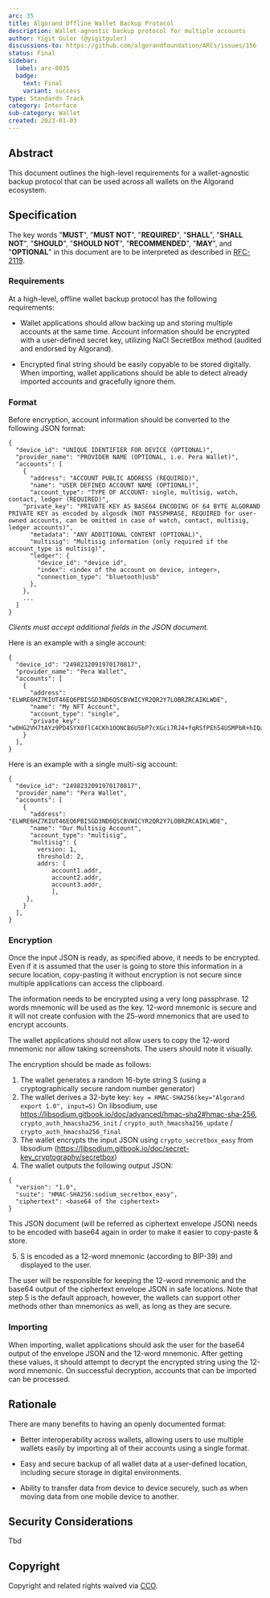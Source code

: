 ```yaml
---
arc: 35
title: Algorand Offline Wallet Backup Protocol
description: Wallet-agnostic backup protocol for multiple accounts
author: Yigit Guler (@yigitguler)
discussions-to: https://github.com/algorandfoundation/ARCs/issues/156
status: Final
sidebar:
  label: arc-0035
  badge:
    text: Final
    variant: success
type: Standards Track
category: Interface
sub-category: Wallet
created: 2023-01-03
---
```



## Abstract
This document outlines the high-level requirements for a wallet-agnostic backup protocol that can be used across all wallets on the Algorand ecosystem.

## Specification
The key words "**MUST**", "**MUST NOT**", "**REQUIRED**", "**SHALL**", "**SHALL NOT**", "**SHOULD**", "**SHOULD NOT**", "**RECOMMENDED**", "**MAY**", and "**OPTIONAL**" in this document are to be interpreted as described in <a href="https://www.ietf.org/rfc/rfc2119.txt">RFC-2119</a>.

### Requirements
At a high-level, offline wallet backup protocol has the following requirements:

 * Wallet applications should allow backing up and storing multiple accounts at the same time.
Account information should be encrypted with a user-defined secret key, utilizing NaCl SecretBox method (audited and endorsed by Algorand).

 * Encrypted final string should be easily copyable to be stored digitally.
When importing, wallet applications should be able to detect already imported accounts and gracefully ignore them.

### Format

Before encryption, account information should be converted to the following JSON format:

```
{
  "device_id": "UNIQUE IDENTIFIER FOR DEVICE (OPTIONAL)",
  "provider_name": "PROVIDER NAME (OPTIONAL, i.e. Pera Wallet)",
  "accounts": [
    {
      "address": "ACCOUNT PUBLIC ADDRESS (REQUIRED)",
      "name": "USER DEFINED ACCOUNT NAME (OPTIONAL)",
      "account_type": "TYPE OF ACCOUNT: single, multisig, watch, contact, ledger (REQUIRED)",
    "private_key": "PRIVATE KEY AS BASE64 ENCODING OF 64 BYTE ALGORAND PRIVATE KEY as encoded by algosdk (NOT PASSPHRASE, REQUIRED for user-owned accounts, can be omitted in case of watch, contact, multisig, ledger accounts)",
      "metadata": "ANY ADDITIONAL CONTENT (OPTIONAL)",
      "multisig": "Multisig information (only required if the account_type is multisig)",
      "ledger": {
        "device_id": "device id",
        "index": <index of the account on device, integer>,
        "connection_type": "bluetooth|usb"
      },
    },
    ...
  ]
}
```

*Clients must accept additional fields in the JSON document.*

Here is an example with a single account:

```
{
  "device_id": "2498232091970170817",
  "provider_name": "Pera Wallet",
  "accounts": [
    {
      "address": "ELWRE6HZ7KIUT46EQ6PBISGD3ND6QSCBVWICYR2QR2Y7LOBRZRCAIKLWDE",
      "name": "My NFT Account",
      "account_type": "single",
      "private_key": "w0HG2VH7tAYz9PD4SYX0flC4CKh1OONCB6U5bP7cXGci7RJ4+fqRSfPEh54USMPbR+hIQa2QLEdQjrH1uDHMRA=="
    }
  ],
}
```

Here is an example with a single multi-sig account:

```
{
  "device_id": "2498232091970170817",
  "provider_name": "Pera Wallet",
  "accounts": [
    {
      "address": "ELWRE6HZ7KIUT46EQ6PBISGD3ND6QSCBVWICYR2QR2Y7LOBRZRCAIKLWDE",
      "name": "Our Multisig Account",
      "account_type": "multisig",
      "multisig": {
        version: 1,
        threshold: 2,
        addrs: [
            account1.addr,
            account2.addr,
            account3.addr,
            ],
     },
    }
  ],
}
```

### Encryption

Once the input JSON is ready, as specified above, it needs to be encrypted. Even if it is assumed that the user is going to store this information in a secure location, copy-pasting it without encryption is not secure since multiple applications can access the clipboard.

The information needs to be encrypted using a very long passphrase. 12 words mnemonic will be used as the key. 12-word mnemonic is secure and it will not create confusion with the 25-word mnemonics that are used to encrypt accounts.

The wallet applications should not allow users to copy the 12-word mnemonic nor allow taking screenshots. The users should note it visually.

The encryption should be made as follows:

1. The wallet generates a random 16-byte string S (using a cryptographically secure random number generator)
2. The wallet derives a 32-byte key: `key = HMAC-SHA256(key="Algorand export 1.0", input=S)`
    On libsodium, use https://libsodium.gitbook.io/doc/advanced/hmac-sha2#hmac-sha-256,
    `crypto_auth_hmacsha256_init` / `crypto_auth_hmacsha256_update` / `crypto_auth_hmacsha256_final`
3. The wallet encrypts the input JSON using `crypto_secretbox_easy` from libsodium (https://libsodium.gitbook.io/doc/secret-key_cryptography/secretbox)
4. The wallet outputs the following output JSON:

```
{
  "version": "1.0",
  "suite": "HMAC-SHA256:sodium_secretbox_easy",
  "ciphertext": <base64 of the ciphertext>
}
```

This JSON document (will be referred as ciphertext envelope JSON) needs to be encoded with base64 again in order to make it easier to copy-paste & store.

5. S is encoded as a 12-word mnemonic (according to BIP-39) and displayed to the user.

The user will be responsible for keeping the 12-word mnemonic and the base64 output of the ciphertext envelope JSON in safe locations. Note that step 5 is the default approach, however, the wallets can support other methods other than mnemonics as well, as long as they are secure.


### Importing
When importing, wallet applications should ask the user for the base64 output of the envelope JSON and the 12-word mnemonic. After getting these values, it should attempt to decrypt the encrypted string using the 12-word mnemonic. On successful decryption, accounts that can be imported can be processed.

## Rationale
There are many benefits to having an openly documented format:

 * Better interoperability across wallets, allowing users to use multiple wallets easily by importing all of their accounts using a single format.

 * Easy and secure backup of all wallet data at a user-defined location, including secure storage in digital environments.

 * Ability to transfer data from device to device securely, such as when moving data from one mobile device to another.


## Security Considerations
Tbd

## Copyright
Copyright and related rights waived via <a href="https://creativecommons.org/publicdomain/zero/1.0/">CCO</a>.
